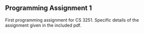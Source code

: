 ## Programming Assignment 1

First programming assignment for CS 3251. Specific details of the assignment given in the included pdf.
